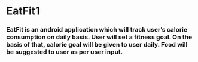 # EatFit1
### EatFit is an android application which will track user’s calorie consumption on daily basis. User will set a fitness goal. On the basis of that, calorie goal will be given to user daily. Food will be suggested to user as per user input.
